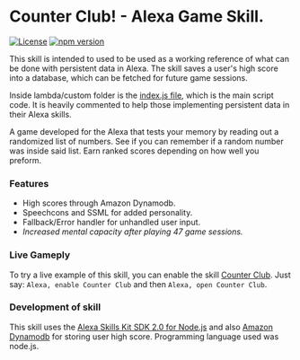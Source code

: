 # Counter Club! - Alexa Game Skill.
[![License](https://img.shields.io/badge/License-Apache%202.0-blue.svg)](https://opensource.org/licenses/Apache-2.0)
[![npm version](https://badge.fury.io/js/npm.svg)](https://badge.fury.io/js/npm)

This skill is intended to used to be used as a working reference of what can be done with persistent data in Alexa. The skill saves a user's high score into a database, which can be fetched for future game sessions.

Inside lambda/custom folder is the [index.js file](https://gitlab.com/MatthewPh/CounterClub/blob/master/lambda/custom/index.js), which is the main script code. It is heavily commented to help those implementing persistent data in their Alexa skills. 

A game developed for the Alexa that tests your memory by reading out a randomized list of numbers. See if you can remember if a random number was inside said list. Earn ranked scores depending on how well you preform.

### Features
* High scores through Amazon Dynamodb.
* Speechcons and SSML for added personality.
* Fallback/Error handler for unhandled user input.
* _Increased mental capacity after playing 47 game sessions._

### Live Gameply
To try a live example of this skill, you can enable the skill [Counter Club](https://www.amazon.com/NotMatt-Counter-Club/dp/B07FNK6TR8/). Just say: `Alexa, enable Counter Club` and then `Alexa, open Counter Club`.

### Development of skill

This skill uses the [Alexa Skills Kit SDK 2.0 for Node.js](https://github.com/alexa/alexa-skills-kit-sdk-for-nodejs) and also [Amazon Dynamodb](https://aws.amazon.com/dynamodb/) for storing user high score.
Programming language used was node.js.
